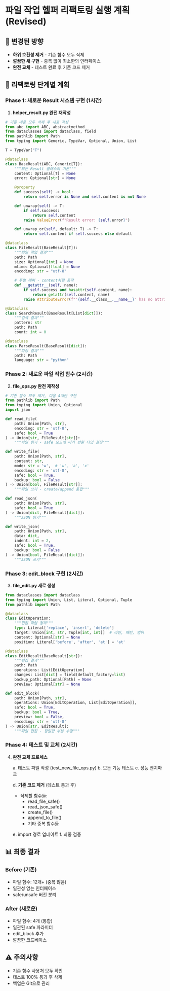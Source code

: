 
# 파일 작업 헬퍼 리팩토링 실행 계획 (Revised)

## 🎯 변경된 방향
- **하위 호환성 제거** - 기존 함수 모두 삭제
- **깔끔한 새 구현** - 중복 없이 최소한의 인터페이스
- **완전 교체** - 테스트 완료 후 기존 코드 제거

## 📁 리팩토링 단계별 계획

### Phase 1: 새로운 Result 시스템 구현 (1시간)

1. **helper_result.py 완전 재작성**
```python
# 기존 내용 모두 삭제 후 새로 작성
from abc import ABC, abstractmethod
from dataclasses import dataclass, field
from pathlib import Path
from typing import Generic, TypeVar, Optional, Union, List

T = TypeVar("T")

@dataclass
class BaseResult(ABC, Generic[T]):
    """모든 Result 클래스의 기본"""
    content: Optional[T] = None
    error: Optional[str] = None

    @property
    def success(self) -> bool:
        return self.error is None and self.content is not None

    def unwrap(self) -> T:
        if self.success:
            return self.content
        raise ValueError(f"Result error: {self.error}")

    def unwrap_or(self, default: T) -> T:
        return self.content if self.success else default

@dataclass
class FileResult(BaseResult[T]):
    """파일 작업 결과"""
    path: Path
    size: Optional[int] = None
    mtime: Optional[float] = None
    encoding: str = "utf-8"

    # 투명 래퍼 - content처럼 동작
    def __getattr__(self, name):
        if self.success and hasattr(self.content, name):
            return getattr(self.content, name)
        raise AttributeError(f"'{self.__class__.__name__}' has no attribute '{name}'")

@dataclass
class SearchResult(BaseResult[List[dict]]):
    """검색 결과"""
    pattern: str
    path: Path
    count: int = 0

@dataclass
class ParseResult(BaseResult[dict]):
    """파싱 결과"""
    path: Path
    language: str = "python"
```

### Phase 2: 새로운 파일 작업 함수 (2시간)

2. **file_ops.py 완전 재작성**
```python
# 기존 함수 모두 제거, 다음 4개만 구현
from pathlib import Path
from typing import Union, Optional
import json

def read_file(
    path: Union[Path, str],
    encoding: str = 'utf-8',
    safe: bool = True
) -> Union[str, FileResult[str]]:
    """파일 읽기 - safe 모드에 따라 반환 타입 결정"""

def write_file(
    path: Union[Path, str],
    content: str,
    mode: str = 'w',  # 'w', 'a', 'x'
    encoding: str = 'utf-8',
    safe: bool = True,
    backup: bool = False
) -> Union[bool, FileResult[str]]:
    """파일 쓰기 - create/append 통합"""

def read_json(
    path: Union[Path, str],
    safe: bool = True
) -> Union[dict, FileResult[dict]]:
    """JSON 읽기"""

def write_json(
    path: Union[Path, str],
    data: dict,
    indent: int = 2,
    safe: bool = True,
    backup: bool = False
) -> Union[bool, FileResult[dict]]:
    """JSON 쓰기"""
```

### Phase 3: edit_block 구현 (2시간)

3. **file_edit.py 새로 생성**
```python
from dataclasses import dataclass
from typing import Union, List, Literal, Optional, Tuple
from pathlib import Path

@dataclass
class EditOperation:
    """편집 작업 정의"""
    type: Literal['replace', 'insert', 'delete']
    target: Union[int, str, Tuple[int, int]]  # 라인, 패턴, 범위
    content: Optional[str] = None
    position: Literal['before', 'after', 'at'] = 'at'

@dataclass
class EditResult(BaseResult[str]):
    """편집 결과"""
    path: Path
    operations: List[EditOperation]
    changes: List[dict] = field(default_factory=list)
    backup_path: Optional[Path] = None
    preview: Optional[str] = None

def edit_block(
    path: Union[Path, str],
    operations: Union[EditOperation, List[EditOperation]],
    safe: bool = True,
    backup: bool = True,
    preview: bool = False,
    encoding: str = 'utf-8'
) -> Union[str, EditResult]:
    """파일 편집 - 정밀한 부분 수정"""
```

### Phase 4: 테스트 및 교체 (2시간)

4. **완전 교체 프로세스**

   a. 테스트 파일 작성 (test_new_file_ops.py)
   b. 모든 기능 테스트
   c. 성능 벤치마크

   d. **기존 코드 제거** (테스트 통과 후)
      - 삭제할 함수들:
        * read_file_safe()
        * read_json_safe()
        * create_file()
        * append_to_file()
        * 기타 중복 함수들

   e. import 경로 업데이트
   f. 최종 검증

## 📊 최종 결과

### Before (기존)
- 파일 함수: 12개+ (중복 많음)
- 일관성 없는 인터페이스
- safe/unsafe 버전 분리

### After (새로운)
- 파일 함수: 4개 (통합)
- 일관된 safe 파라미터
- edit_block 추가
- 깔끔한 코드베이스

## ⚠️ 주의사항
- 기존 함수 사용처 모두 확인
- 테스트 100% 통과 후 삭제
- 백업은 Git으로 관리
